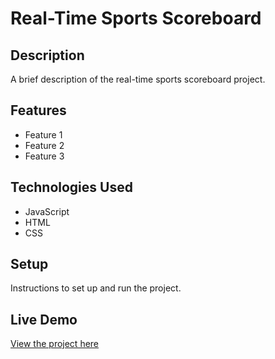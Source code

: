 # Real-Time Sports Scoreboard

## Description

A brief description of the real-time sports scoreboard project.

## Features

- Feature 1
- Feature 2
- Feature 3

## Technologies Used

- JavaScript
- HTML
- CSS

## Setup

Instructions to set up and run the project.

## Live Demo

[View the project here](https://deepakkumar55.github.io/200-JAVASCRIPT-PROJECT/143-143-real_time_sports_scoreboard/)
